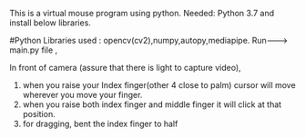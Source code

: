 This is a virtual mouse program using python.
Needed: Python 3.7 and install below libraries.

#Python Libraries used : opencv(cv2),numpy,autopy,mediapipe.
Run---> main.py file ,

In front of camera (assure that there is light to capture video),

1. when you raise your Index finger(other 4 close to palm) cursor will move wherever you move your finger.
2. when you raise both index finger and middle finger it will click at that position. 
3. for dragging, bent the index finger to half
